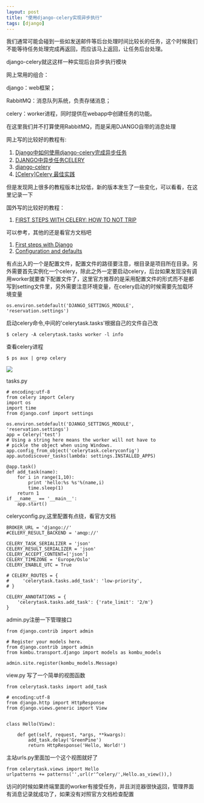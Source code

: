 ```yaml
---
layout: post
title: "使用django-celery实现异步执行"
tags: [django]
---
```

我们通常可能会碰到一些如发送邮件等后台处理时间比较长的任务，这个时候我们不能等待任务处理完成再返回，而应该马上返回，让任务后台处理。

django-celery就这这样一种实现后台异步执行模块

网上常用的组合：

 django：web框架；

 RabbitMQ：消息队列系统，负责存储消息；

 celery：worker进程，同时提供在webapp中创建任务的功能。

在这里我们并不打算使用RabbitMQ，而是采用DJANGO自带的消息处理

网上写的比较好的教程有:

1. [Django中如何使用django-celery完成异步任务](http://www.weiguda.com/blog/73/)
2. [DJANGO中异步任务CELERY](http://quxl.snbway.net/celery/)
3. [django-celery](http://www.cnblogs.com/tuifeideyouran/p/4191511.html)
4. [ [Celery]Celery 最佳实践](http://blog.csdn.net/orangleliu/article/details/37967433)

但是发现网上很多的教程版本比较低，新的版本发生了一些变化，可以看看，在这里记录一下

国外写的比较好的教程：

1. [FIRST STEPS WITH CELERY: HOW TO NOT TRIP](http://hairycode.org/2013/07/23/first-steps-with-celery-how-to-not-trip/)


可以参考，其他的还是看官方文档吧

1. [First steps with Django](http://docs.celeryproject.org/en/latest/django/first-steps-with-django.html#using-celery-with-django)
2. [Configuration and defaults](http://docs.celeryproject.org/en/latest/configuration.html#std:setting-CELERY_IMPORTS)

有点出入的一个是配置文件，配置文件的路径要注意，根目录是项目所在目录。另外需要首先实例化一个celery，除此之外一定要启动celery，后台如果发现没有调用worker就要查下配置文件了，这里官方推荐的是采用配置文件的形式而不是都写到setting文件里，另外需要注意环境变量，在celery启动的时候需要先加载环境变量

	os.environ.setdefault('DJANGO_SETTINGS_MODULE', 'reservation.settings')

启动celery命令,中间的'celerytask.tasks'根据自己的文件自己改

	$ celery -A celerytask.tasks worker -l info

查看celery进程

	$ ps aux | grep celery

<img src="/blog/public/images/posts/code/celery.png" >

tasks.py

	# encoding:utf-8
	from celery import Celery
	import os
	import time
	from django.conf import settings

	os.environ.setdefault('DJANGO_SETTINGS_MODULE', 'reservation.settings')
	app = Celery('test')
	# Using a string here means the worker will not have to
	# pickle the object when using Windows.
	app.config_from_object('celerytask.celeryconfig')
	app.autodiscover_tasks(lambda: settings.INSTALLED_APPS)

	@app.task()
	def add_task(name):
	    for i in range(1,10):
	        print 'hello:%s %s'%(name,i)
	        time.sleep(1)
	    return 1
	if __name__ == '__main__':
	    app.start()


celeryconfig.py,这里配置有点绕，看官方文档

	BROKER_URL = 'django://'
	#CELERY_RESULT_BACKEND = 'amqp://'

	CELERY_TASK_SERIALIZER = 'json'
	CELERY_RESULT_SERIALIZER = 'json'
	CELERY_ACCEPT_CONTENT=['json']
	CELERY_TIMEZONE = 'Europe/Oslo'
	CELERY_ENABLE_UTC = True

	# CELERY_ROUTES = {
	#     'celerytask.tasks.add_task': 'low-priority',
	# }

	CELERY_ANNOTATIONS = {
	    'celerytask.tasks.add_task': {'rate_limit': '2/m'}
	}

admin.py注册一下管理接口

	from django.contrib import admin

	# Register your models here.
	from django.contrib import admin
	from kombu.transport.django import models as kombu_models

	admin.site.register(kombu_models.Message)

view.py 写了一个简单的视图函数

	from celerytask.tasks import add_task

	# encoding:utf-8
	from django.http import HttpResponse
	from django.views.generic import View


	class Hello(View):

	    def get(self, request, *args, **kwargs):
	        add_task.delay('GreenPine')
	        return HttpResponse('Hello, World!')

主站urls.py里面加一个这个视图就好了

	from celerytask.views import Hello
	urlpatterns += patterns('',url(r'^celery/',Hello.as_view()),)

访问的时候如果终端里面的worker有接受任务，并且浏览器很快返回，管理界面有消息记录就成功了，如果没有对照官方文档检查配置
